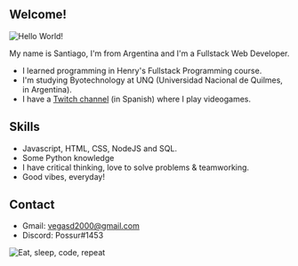 ## Welcome!

<img src="https://media1.tenor.com/images/15f0729d004bbf7ecea976b38a1fd8cb/tenor.gif" alt="Hello World!">

My name is Santiago, I'm from Argentina and I'm a Fullstack Web Developer.

* I learned programming in Henry's Fullstack Programming course.
* I'm studying Byotechnology at UNQ (Universidad Nacional de Quilmes, in Argentina).
* I have a [Twitch channel](twitch.tv/possur) (in Spanish) where I play videogames.

## Skills

* Javascript, HTML, CSS, NodeJS and SQL.
* Some Python knowledge
* I have critical thinking, love to solve problems & teamworking.
* Good vibes, everyday! 

## Contact

* Gmail: vegasd2000@gmail.com
* Discord: Possur#1453

<img src="https://media.giphy.com/media/VTtANKl0beDFQRLDTh/giphy.gif" alt="Eat, sleep, code, repeat">
